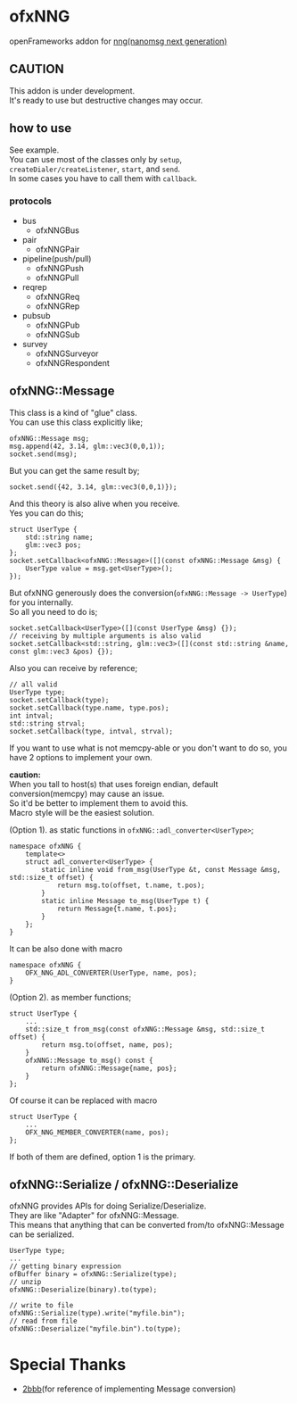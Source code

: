 # ofxNNG

openFrameworks addon for [nng(nanomsg next generation)](https://nanomsg.github.io/nng/)  

## CAUTION
This addon is under development.  
It's ready to use but destructive changes may occur.  

## how to use
See example.  
You can use most of the classes only by `setup`, `createDialer/createListener`, `start`, and `send`.  
In some cases you have to call them with `callback`.  

### protocols
- bus
	- ofxNNGBus
- pair
	- ofxNNGPair
- pipeline(push/pull)
	- ofxNNGPush
	- ofxNNGPull
- reqrep
	- ofxNNGReq
	- ofxNNGRep
- pubsub
	- ofxNNGPub
	- ofxNNGSub
- survey
	- ofxNNGSurveyor
	- ofxNNGRespondent

## ofxNNG::Message

This class is a kind of "glue" class.  
You can use this class explicitly like;

```
ofxNNG::Message msg;
msg.append(42, 3.14, glm::vec3(0,0,1));
socket.send(msg);
```

But you can get the same result by;

```
socket.send({42, 3.14, glm::vec3(0,0,1)});
```

And this theory is also alive when you receive.  
Yes you can do this;

```
struct UserType {
	std::string name;
	glm::vec3 pos;
};
socket.setCallback<ofxNNG::Message>([](const ofxNNG::Message &msg) {
	UserType value = msg.get<UserType>();
});
```

But ofxNNG generously does the conversion(`ofxNNG::Message -> UserType`) for you internally.  
So all you need to do is;

```
socket.setCallback<UserType>([](const UserType &msg) {});
// receiving by multiple arguments is also valid
socket.setCallback<std::string, glm::vec3>([](const std::string &name, const glm::vec3 &pos) {});
```

Also you can receive by reference;

```
// all valid
UserType type;
socket.setCallback(type);
socket.setCallback(type.name, type.pos);
int intval;
std::string strval;
socket.setCallback(type, intval, strval);
```

If you want to use what is not memcpy-able or you don't want to do so, you have 2 options to implement your own.  

__caution:__  
When you tall to host(s) that uses foreign endian, default conversion(memcpy) may cause an issue.  
So it'd be better to implement them to avoid this.  
Macro style will be the easiest solution.

(Option 1). as static functions in `ofxNNG::adl_converter<UserType>`;

```
namespace ofxNNG {
	template<>
	struct adl_converter<UserType> {
		static inline void from_msg(UserType &t, const Message &msg, std::size_t offset) {
			return msg.to(offset, t.name, t.pos);
		}
		static inline Message to_msg(UserType t) {
			return Message{t.name, t.pos};
		}
	};
}
```

It can be also done with macro

```
namespace ofxNNG {
	OFX_NNG_ADL_CONVERTER(UserType, name, pos);
}
```

(Option 2). as member functions;

```
struct UserType {
	...
	std::size_t from_msg(const ofxNNG::Message &msg, std::size_t offset) {
		return msg.to(offset, name, pos);
	}
	ofxNNG::Message to_msg() const {
		return ofxNNG::Message{name, pos};
	}
};
```

Of course it can be replaced with macro

```
struct UserType {
	...
	OFX_NNG_MEMBER_CONVERTER(name, pos);
};
```

If both of them are defined, option 1 is the primary.

## ofxNNG::Serialize / ofxNNG::Deserialize

ofxNNG provides APIs for doing Serialize/Deserialize.  
They are like "Adapter" for ofxNNG::Message.  
This means that anything that can be converted from/to ofxNNG::Message can be serialized.  

```
UserType type;
...
// getting binary expression
ofBuffer binary = ofxNNG::Serialize(type);
// unzip
ofxNNG::Deserialize(binary).to(type);

// write to file
ofxNNG::Serialize(type).write("myfile.bin");
// read from file
ofxNNG::Deserialize("myfile.bin").to(type);
```

# Special Thanks

- [2bbb](https://github.com/2bbb/)(for reference of implementing Message conversion)
